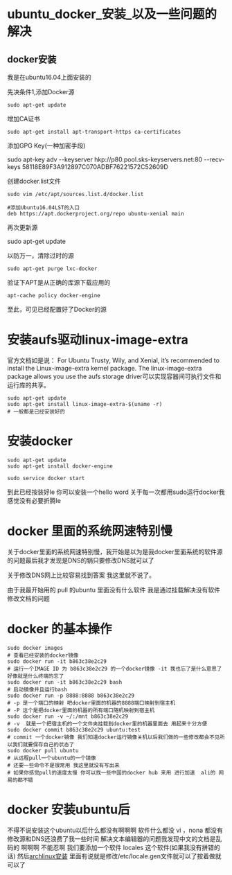 # ubuntu_docker_安装_以及一些问题的解决

## docker安装

我是在ubuntu16.04上面安装的

先决条件1,添加Docker源

    sudo apt-get update

增加CA证书
    
    sudo apt-get install apt-transport-https ca-certificates

添加GPG Key(一种加密手段)

sudo apt-key adv --keyserver hkp://p80.pool.sks-keyservers.net:80 --recv-keys 58118E89F3A912897C070ADBF76221572C52609D

创建docker.list文件

    sudo vim /etc/apt/sources.list.d/docker.list

    #添加Ubuntu16.04LST的入口
    deb https://apt.dockerproject.org/repo ubuntu-xenial main

再次更新源

sudo apt-get update

以防万一，清除过时的源

    sudo apt-get purge lxc-docker

验证下APT是从正确的库源下载应用的

    apt-cache policy docker-engine

至此，可见已经配置好了Docker的源

# 安装aufs驱动linux-image-extra

官方文档如是说：
    For Ubuntu Trusty, Wily, and Xenial, it’s recommended to install the Linux-image-extra kernel package. The linux-image-extra package allows you use the aufs storage driver可以实现容器间可执行文件和运行库的共享。

    sudo apt-get update
    sudo apt-get install linux-image-extra-$(uname -r)
    # 一般都是已经安装好的
# 安装docker
    
    sudo apt-get update
    sudo apt-get install docker-engine

    sudo service docker start

到此已经按装好le
你可以安装一个hello word
关于每一次都用sudo运行docker我感觉没有必要折腾le

# docker 里面的系统网速特别慢

关于docker里面的系统网速特别慢，我开始是以为是我docker里面系统的软件源的问题最后我才发现是DNS的锅只要修改DNS就可以了

关于修改DNS网上比较容易找到答案 我这里就不说了。

由于我最开始用的 pull 的ubuntu 里面没有什么软件 我是通过挂载解决没有软件修改文档的问题

# docker 的基本操作

    sudo docker images
    # 查看已经安装的docker镜像
    sudo docker run -it b863c38e2c29 
    # 运行一个IMAGE ID 为 b863c38e2c29 的一个docker镜像 -it 我也忘了是什么意思了  好像就是什么终端的忘了
    sudo docker run -it b863c38e2c29 bash
    # 启动镜像并且运行bash
    sudo docker run -p 8888:8888 b863c38e2c29 
    # -p 是一个端口的映射 吧docker里面的机器的8888端口映射到宿主机
    # -P 这个是把docker里面的机器的所有端口随机映射到宿主机
    sudo docker run -v ~/:/mnt b863c38e2c29
    # -v  就是一个把宿主机的一个文件夹挂载到docker里的机器里面去 用起来十分方便
    sudo docker commit b863c38e2c29 ubuntu:test
    # commit 一个docker镜像 我们知道docker运行镜像关机以后我们做的一些修改都会不见所以我们就要保存自己的状态了
    sudo docker pull ubuntu
    # 从远程pull一个ubuntu的一个镜像
    # 还要一些命令不是很常用 我这里就没有写出来
    # 如果你感觉pull的速度太慢 你可以找一些中国的docker hub 来用 进行加速  ali的 网易的都不错
# docker 安装ubuntu后

不得不说安装这个ubuntu以后什么都没有啊啊啊 软件什么都没 vi ，nona 都没有 修改源和DNS还浪费了我一些时间
解决文本编辑器的问题我发现中文的文档是乱码的  啊啊啊 不能忍啊 
我们要添加一个软件 locales 这个软件(如果我没有拼错的话)
然后[archlinux安装](http://copie.cn/index.php/archives/archlinuxkde5uefi%E5%AE%89%E8%A3%85%E4%BB%A5%E5%8F%8A%E5%BF%AB%E9%80%9F%E5%AE%89%E8%A3%85.html)
里面有说就是修改/etc/locale.gen文件就可以了按着做就可以了
